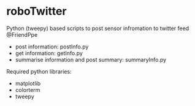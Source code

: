 # roboTwitter

Python (tweepy) based scripts to post sensor infromation to twitter feed @FriendPpe
  * post information: postInfo.py
  * get information: getInfo.py
  * summarise information and post summary: summaryInfo.py

Required python libraries:
  * matplotlib
  * colorterm
  * tweepy
